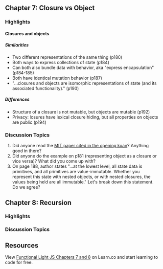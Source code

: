 ## Chapter 7: Closure vs Object

### Highlights

#### Closures and objects

##### Similarities

- Two different representations of the same thing (p180)
- Both ways to express collections of state (p184)
- Can both also bundle data with behavior, aka "express encapsulation" (p184-185)
- Both have identical mutation behavior (p187)
- "...closures and objects are isomorphic representations of state (and its associated functionality)." (p190)

##### Differences

- Structure of a closure is not mutable, but objects are mutable (p192)
- Privacy: losures have lexical closure hiding, but all properties on objects are public (p194)

### Discussion Topics

1. Did anyone read the [MIT paper cited in the opening koan](http://people.csail.mit.edu/gregs/ll1-discuss-archive-html/msg03277.html)? Anything good in there?
2. Did anyone do the example on p181 (representing object as a closure or vice versa)? What did you come up with?
3. On page 188, author states "...at the lowest level, all state data is primitives, and all primitives are value-immutable. Whether you represent this state with nested objects, or with nested closures, the values being held are all immutable." Let's break down this statement. Do we agree?


## Chapter 8: Recursion


### Highlights


### Discussion Topics


## Resources



<p class='util--hide'>View <a href='https://learn.co/lessons/functional-light-js-chapters-7-and-8'>Functional Light JS Chapters 7 and 8</a> on Learn.co and start learning to code for free.</p>
